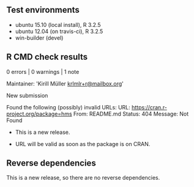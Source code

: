 ## Test environments
* ubuntu 15.10 (local install), R 3.2.5
* ubuntu 12.04 (on travis-ci), R 3.2.5
* win-builder (devel)

## R CMD check results

0 errors | 0 warnings | 1 note

Maintainer: 'Kirill Müller <krlmlr+r@mailbox.org>'

New submission

Found the following (possibly) invalid URLs:
  URL: https://cran.r-project.org/package=hms
    From: README.md
    Status: 404
    Message: Not Found

* This is a new release.

* URL will be valid as soon as the package is on CRAN.

## Reverse dependencies

This is a new release, so there are no reverse dependencies.
